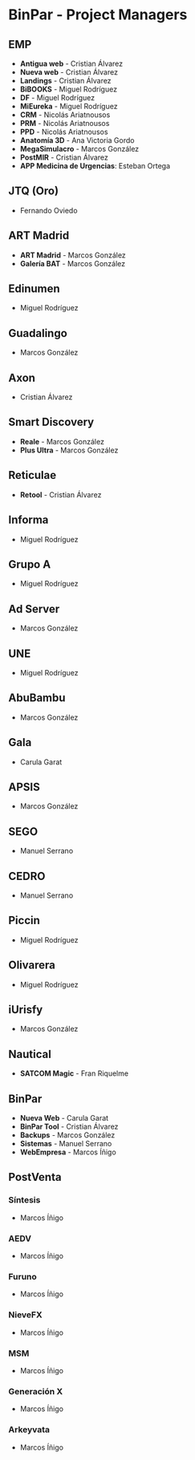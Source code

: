 # BinPar - Project Managers

## EMP
 - **Antigua web** - Cristian Álvarez
 - **Nueva web** - Cristian Álvarez
 - **Landings** - Cristian Álvarez
 - **BiBOOKS** - Miguel Rodríguez
 - **DF** - Miguel Rodríguez
 - **MiEureka** - Miguel Rodríguez
 - **CRM** - Nicolás Ariatnousos
 - **PRM** - Nicolás Ariatnousos
 - **PPD** - Nicolás Ariatnousos
 - **Anatomía 3D** - Ana Victoria Gordo
 - **MegaSimulacro** - Marcos González
 - **PostMIR** - Cristian Álvarez
 - **APP Medicina de Urgencias**: Esteban Ortega

## JTQ (Oro)
 - Fernando Oviedo

## ART Madrid
 - **ART Madrid** - Marcos González
 - **Galería BAT** - Marcos González

## Edinumen
 - Miguel Rodríguez
 
## Guadalingo
 - Marcos González

## Axon
 - Cristian Álvarez

## Smart Discovery
 - **Reale** - Marcos González
 - **Plus Ultra** - Marcos González

## Reticulae
 - **Retool** - Cristian Álvarez

## Informa
 - Miguel Rodríguez

## Grupo A
 - Miguel Rodríguez

## Ad Server
 - Marcos González

## UNE
 - Miguel Rodríguez

## AbuBambu
 - Marcos González

## Gala
 - Carula Garat

## APSIS
 - Marcos González
 
## SEGO
 - Manuel Serrano
 
 ## CEDRO
 - Manuel Serrano

## Piccin
 - Miguel Rodríguez

## Olivarera
 - Miguel Rodríguez

## iUrisfy
 - Marcos González
 
 ## Nautical
  - **SATCOM Magic** - Fran Riquelme

## BinPar
 - **Nueva Web** - Carula Garat
 - **BinPar Tool** - Cristian Álvarez
 - **Backups** - Marcos González
 - **Sistemas** - Manuel Serrano
 - **WebEmpresa** - Marcos Íñigo
 
## PostVenta

### Síntesis
 - Marcos Íñigo

### AEDV
 - Marcos Íñigo
 
### Furuno
 - Marcos Íñigo
 
### NieveFX
 - Marcos Íñigo
 
### MSM
 - Marcos Íñigo
 
### Generación X
 - Marcos Íñigo
 
### Arkeyvata
 - Marcos Íñigo
